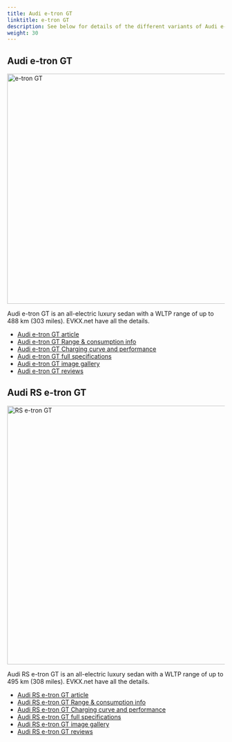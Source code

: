 ```yaml
---
title: Audi e-tron GT
linktitle: e-tron GT
description: See below for details of the different variants of Audi e-tron GT
weight: 30
---
```

## Audi e-tron GT

<a href="/models/audi/e-tron_gt/e-tron_gt/"><img src="https://media.evkx.net/multimedia/models/audi/e-tron_gt/e-tron_gt/main_1_st.jpg" width="800" height="533" alt="e-tron GT" ></a>

Audi e-tron GT is an all-electric luxury sedan with a WLTP range of up to 488 km (303 miles). EVKX.net have all the details. 

- [Audi e-tron GT article](/models/audi/e-tron_gt/e-tron_gt/)
- [Audi e-tron GT Range & consumption info](/models/audi/e-tron_gt/e-tron_gt//rangeandconsumption)
- [Audi e-tron GT Charging curve and performance](/models/audi/e-tron_gt/e-tron_gt//chargingcurve)
- [Audi e-tron GT full specifications](/models/audi/e-tron_gt/e-tron_gt//specifications)
- [Audi e-tron GT image gallery](/models/audi/e-tron_gt/e-tron_gt//gallery)
- [Audi e-tron GT reviews](/models/audi/e-tron_gt/e-tron_gt//reviews)

## Audi RS e-tron GT

<a href="/models/audi/e-tron_gt/rs_e-tron_gt/"><img src="https://media.evkx.net/multimedia/models/audi/e-tron_gt/rs_e-tron_gt/main_1_st.jpg" width="800" height="599" alt="RS e-tron GT" ></a>

Audi RS e-tron GT is an all-electric luxury sedan with a WLTP range of up to 495 km (308 miles). EVKX.net have all the details. 

- [Audi RS e-tron GT article](/models/audi/e-tron_gt/rs_e-tron_gt/)
- [Audi RS e-tron GT Range & consumption info](/models/audi/e-tron_gt/rs_e-tron_gt//rangeandconsumption)
- [Audi RS e-tron GT Charging curve and performance](/models/audi/e-tron_gt/rs_e-tron_gt//chargingcurve)
- [Audi RS e-tron GT full specifications](/models/audi/e-tron_gt/rs_e-tron_gt//specifications)
- [Audi RS e-tron GT image gallery](/models/audi/e-tron_gt/rs_e-tron_gt//gallery)
- [Audi RS e-tron GT reviews](/models/audi/e-tron_gt/rs_e-tron_gt//reviews)

